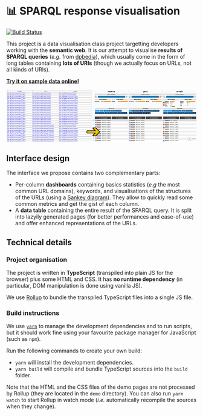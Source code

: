 # 📊 SPARQL response visualisation

[![Build Status](https://travis-ci.com/Daru13/semantic-web-visualisation.svg?token=k9rdEMrtfsRy2L9s8psg&branch=master)](https://travis-ci.com/Daru13/semantic-web-visualisation)

This project is a data visualisation class project targetting developers working with the **semantic web**.
It is our attempt to visualise **results of SPARQL queries** (_e.g._ from [dpbedia](https://dbpedia.org/sparql)), which usually come in the form of long tables containing **lots of URIs** (though we actually focus on URLs, not all kinds of URIs).

**[Try it on sample data online!](https://daru13.github.io/semantic-web-visualisation/demo/)** 

![Screenshot](misc/screenshots/before-after.png)


## Interface design


The interface we propose contains two complementary parts:

- Per-column **dashboards** containing basics statistics (_e.g_ the most common URL domains), keywords, and visualisations of the structures of the URLs (using a [Sankey diagram](https://en.wikipedia.org/wiki/Sankey_diagram)). They allow to quickly read some common metrics and get the gist of each column.
- A **data table** containing the entire result of the SPARQL query. It is split into lazyily generated pages (for better performances and ease-of-use) and offer enhanced representations of the URLs.



## Technical details

### Project organisation

The project is written in **TypeScript** (transpiled into plain JS for the browser) plus some HTML and CSS.
It has **no runtime dependency** (in particular, DOM manipulation is done using vanilla JS).

We use [Rollup](https://rollupjs.org/guide/en/) to bundle the transpiled TypeScript files into a single JS file.


### Build instructions

We use [`yarn`](http://yarnpkg.com) to manage the development dependencies and to run scripts, but it should work fine using your favourite package manager for JavaScript (such as `npm`).

Run the following commands to create your own build:
- `yarn` will install the development dependencies.
- `yarn build` will compile and bundle TypeScript sources into the `build` folder.

Note that the HTML and the CSS files of the demo pages are not processed by Rollup (they are located in the `demo` directory).
You can also run `yarn watch` to start Rollup in watch mode (_i.e._ automatically recompile the sources when they change).